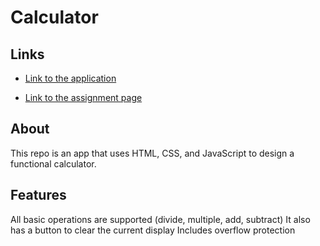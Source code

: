 # Calculator

## Links
- [Link to the application](https://ryanndao.github.io/calculator)

- [Link to the assignment page](https://www.theodinproject.com/lessons/foundations-calculator)

## About
This repo is an app that uses HTML, CSS, and JavaScript to design a functional calculator.

## Features
All basic operations are supported (divide, multiple, add, subtract)
It also has a button to clear the current display
Includes overflow protection
